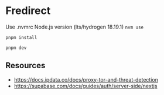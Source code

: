 # Fredirect

Use .nvmrc Node.js version (lts/hydrogen 18.19.1)
`nvm use`

`pnpm install`

`pnpm dev`

## Resources
- https://docs.ipdata.co/docs/proxy-tor-and-threat-detection
- https://supabase.com/docs/guides/auth/server-side/nextjs